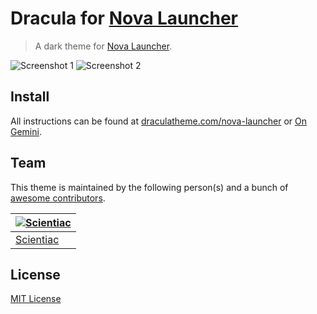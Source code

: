 # Dracula for [Nova Launcher](https://novalauncher.com/)

> A dark theme for [Nova Launcher](https://novalauncher.com/).
> 
![Screenshot 1](./Screenshot.png)
![Screenshot 2](./screenshot-2.png)

## Install

All instructions can be found at [draculatheme.com/nova-launcher](https://draculatheme.com/nova-launcher) or [On Gemini](gemini://gemini.ctrl-c.club/~scientiac/log/dracula_nova.gmi).

## Team

This theme is maintained by the following person(s) and a bunch of [awesome contributors](https://github.com/dracula/nova-launcher/graphs/contributors).

[![Scientiac](https://github.com/scientiac.png?size=100)](https://github.com/scientiac) |
--- |
[Scientiac](https://github.com/scientiac/) |

## License

[MIT License](./LICENSE)
